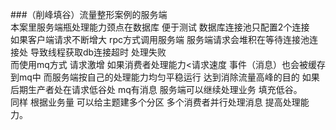 ###（削峰填谷）流量整形案例的服务端  
本案里服务端瓶处理能力颈点在数据库 便于测试 数据库连接池只配置2个连接    
如果客户端请求不断增大 rpc方式调用服务端 服务端请求会堆积在等待连接池连接处 导致线程获取db连接超时 处理失败  
而使用mq方式 请求激增 如果消费者处理能力<请求速度   事件（消息）也会被缓存到mq中  而服务端按自己的处理能力均匀平稳运行 达到消除流量高峰的目的 如果后期生产者处在请求低谷处 mq有消息 服务端可以继续处理业务 填充低谷。   
同样 根据业务量 可以给主题建多个分区 多个消费者并行处理消息 提高处理能力。
